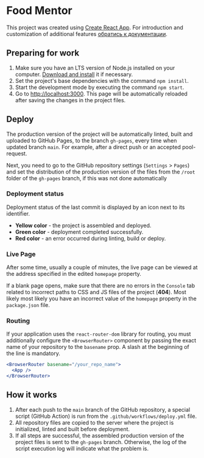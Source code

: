 # Food Mentor

This project was created using 
[Create React App](https://github.com/facebook/create-react-app). For introduction 
and customization of additional features
[обратись к документации](https://facebook.github.io/create-react-app/docs/getting-started).

## Preparing for work

1. Make sure you have an LTS version of Node.js installed on your computer.
   [Download and install](https://nodejs.org/en/) it if necessary.
2. Set the project's base dependencies with the command `npm install`.
3. Start the development mode by executing the command `npm start`.
4. Go to [http://localhost:3000](http://localhost:3000).
   This page will be automatically reloaded after saving the changes in the project files.

## Deploy

The production version of the project will be automatically linted, built and
uploaded to GitHub Pages, to the branch `gh-pages`, every time when updated
branch `main`. For example, after a direct push or an accepted pool-request.

Next, you need to go to the GitHub repository settings (`Settings` > `Pages`) and 
set the distribution of the production version of the files from the `/root` 
folder of the `gh-pages` branch, if this was not done automatically

### Deployment status

Deployment status of the last commit is displayed by an icon next to its identifier.

- **Yellow color** - the project is assembled and deployed.
- **Green color** - deployment completed successfully.
- **Red color** - an error occurred during linting, build or deploy.

### Live Page

After some time, usually a couple of minutes, the live page can be viewed 
at the address specified in the edited `homepage` property.

If a blank page opens, make sure that there are no errors in the `Console` 
tab related to incorrect paths to CSS and JS files of the project (**404**). 
Most likely most likely you have an incorrect value of the `homepage` 
property in the `package.json` file.

### Routing

If your application uses the `react-router-dom` library for routing, you must 
additionally configure the `<BrowserRouter>` component by passing the exact 
name of your repository to the `basename` prop. A slash at the beginning 
of the line is mandatory.

```jsx
<BrowserRouter basename="/your_repo_name">
  <App />
</BrowserRouter>
```

## How it works

1. After each push to the `main` branch of the GitHub repository, a special 
    script (GitHub Action) is run from the `.github/workflows/deploy.yml` file.
2. All repository files are copied to the server where the project is
   initialized, linted and built before deployment.
3. If all steps are successful, the assembled production version of the project
   files is sent to the `gh-pages` branch. Otherwise, the log of the script
   execution log will indicate what the problem is.
